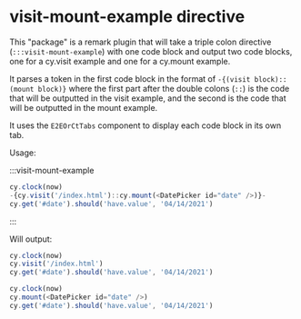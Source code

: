 # visit-mount-example directive

This "package" is a remark plugin that will take a triple colon directive
(`:::visit-mount-example`) with one code block and output two code blocks, one
for a cy.visit example and one for a cy.mount example.

It parses a token in the first code block in the format of
`-{(visit block)::(mount block)}` where the first part after the double colons
(`::`) is the code that will be outputted in the visit example, and the second
is the code that will be outputted in the mount example.

It uses the `E2EOrCtTabs` component to display each code block in its own tab.

Usage:

:::visit-mount-example

```js
cy.clock(now)
-{cy.visit('/index.html')::cy.mount(<DatePicker id="date" />)}-
cy.get('#date').should('have.value', '04/14/2021')
```

:::

Will output:

<E2EOrCtTabs>

```js
cy.clock(now)
cy.visit('/index.html')
cy.get('#date').should('have.value', '04/14/2021')
```

```js
cy.clock(now)
cy.mount(<DatePicker id="date" />)
cy.get('#date').should('have.value', '04/14/2021')
```

</E2EOrCtTabs>
